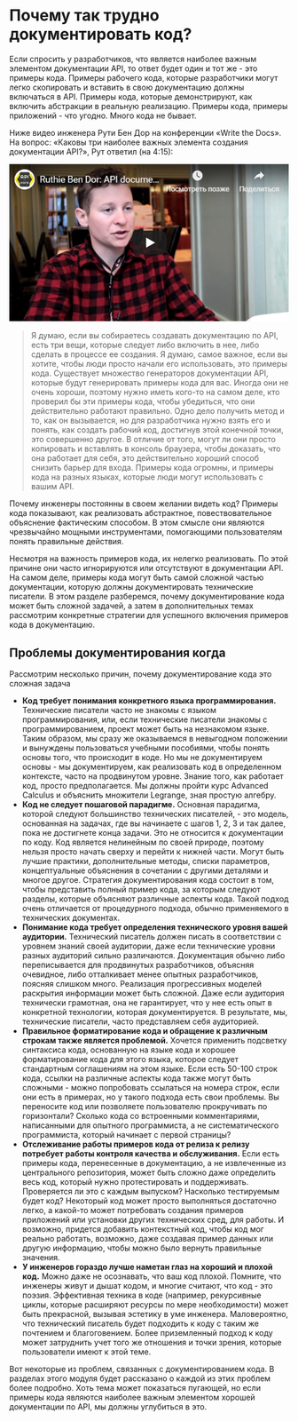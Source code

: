 # Почему так трудно документировать код?

Если спросить у разработчиков, что является наиболее важным элементом документации API, то ответ будет один и тот же - это примеры кода. Примеры рабочего кода, которые разработчики могут легко скопировать и вставить в свою документацию должны включаться в API. Примеры кода, которые демонстрируют, как включить абстракции в реальную реализацию. Примеры кода, примеры приложений - что угодно. Много кода не бывает.


Ниже видео инженера Рути Бен Дор на конференции «Write the Docs». На вопрос: «Каковы три наиболее важных элемента создания документации API?», Рут ответил (на 4:15):

[![video](img/1.jpg)](https://youtu.be/oItYMZHJv3g)

> Я думаю, если вы собираетесь создавать документацию по API, есть три вещи, которые следует либо включить в нее, либо сделать в процессе ее создания. Я думаю, самое важное, если вы хотите, чтобы люди просто начали его использовать, это примеры кода. Существует множество генераторов документации API, которые будут генерировать примеры кода для вас. Иногда они не очень хороши, поэтому нужно иметь кого-то на самом деле, кто проверил бы эти примеры кода, чтобы убедиться, что они действительно работают правильно. Одно дело получить метод и то, как он вызывается, но для разработчика нужно взять его и понять, как создать рабочий код, достигнув этой конечной точки, это совершенно другое. В отличие от того, могут ли они просто копировать и вставлять в консоль браузера, чтобы доказать, что она работает для себя, это действительно хороший способ снизить барьер для входа. Примеры кода огромны, и примеры кода на разных языках, которые люди могут использовать с вашим API.

Почему инженеры постоянны в своем желании видеть код? Примеры кода показывают, как реализовать абстрактное, повествовательное объяснение фактическим способом. В этом смысле они являются чрезвычайно мощными инструментами, помогающими пользователям понять правильные действия.

Несмотря на важность примеров кода, их нелегко реализовать. По этой причине они часто игнорируются или отсутствуют в документации API. На самом деле, примеры кода могут быть самой сложной частью документации, которую должны документировать технические писатели. В этом разделе разберемся, почему документирование кода может быть сложной задачей, а затем в дополнительных темах рассмотрим конкретные стратегии для успешного включения примеров кода в документацию.

## Проблемы документирования когда

Рассмотрим несколько причин, почему документирование кода это сложная задача

- **Код требует понимания конкретного языка программирования.** Технические писатели часто не знакомы с языком программирования, или, если технические писатели знакомы с программированием, проект может быть на незнакомом языке. Таким образом, мы сразу же оказываемся в невыгодном положении и вынуждены пользоваться учебными пособиями, чтобы понять основы того, что происходит в коде. Но мы не документируем основы - мы документируем, как реализовать код в определенном контексте, часто на продвинутом уровне. Знание того, как работает код, просто предполагается. Мы должны пройти курс Advanced Calculus и объяснить множители Legrange, зная простую алгебру.
- **Код не следует пошаговой парадигме.** Основная парадигма, которой следуют большинство технических писателей, - это модель, основанная на задачах, где вы начинаете с шагов 1, 2, 3 и так далее, пока не достигнете конца задачи. Это не относится к документации по коду. Код является нелинейным по своей природе, поэтому нельзя просто начать сверху и перейти к нижней части. Могут быть лучшие практики, дополнительные методы, списки параметров, концептуальные объяснения в сочетании с другими деталями и многое другое. Стратегия документирования кода состоит в том, чтобы представить полный пример кода, за которым следуют разделы, которые объясняют различные аспекты кода. Такой подход очень отличается от процедурного подхода, обычно применяемого в технических документах.
- **Понимание кода требует определения технического уровня вашей аудитории.** Технический писатель  должен писать в соответствии с уровнем знаний своей аудитории, даже если технические уровни разных аудиторий сильно различаются. Документация обычно либо переписывается для продвинутых разработчиков, объясняя очевидное, либо отталкивает менее опытных разработчиков, поясняя слишком много. Реализация прогрессивных моделей раскрытия информации может быть сложной. Даже если аудитория технически грамотная, она не гарантирует, что у нее есть опыт в конкретной технологии, которая документируется. В результате, мы, технические писатели, часто представляем себя аудиторией.
- **Правильное форматирование кода и обращение к различным строкам также является проблемой.** Хочется применить подсветку синтаксиса кода, основанную на языке кода и хорошее форматирование кода для этого языка, которое следует стандартным соглашениям на этом языке. Если есть 50-100 строк кода, ссылки на различные аспекты кода также могут быть сложными - можно попробовать ссылаться на номера строк, если они есть в примерах, но у такого подхода есть свои проблемы. Вы переносите код или позволяете пользователю прокручивать по горизонтали? Сколько кода со встроенными комментариями, написанными для опытного программиста, а не систематического программиста, который начинает с первой страницы?
- **Отслеживание работы примеров кода от релиза к релизу потребует работы контроля качества и обслуживания.** Если есть примеры кода, перенесенные в документацию, а не извлеченные из центрального репозитория, может быть сложно даже определить весь код, который нужно протестировать и поддерживать. Проверяется ли это с каждым выпуском? Насколько тестируемым будет код? Некоторый код может просто выполняться достаточно легко, а какой-то может потребовать создания примеров приложений или установки других технических сред, для работы. И возможно, придется добавить контекстный код, чтобы код мог реально работать, возможно, даже создавая пример данных или другую информацию, чтобы можно было вернуть правильные значения.
- **У инженеров гораздо лучше наметан глаз на хороший и плохой код.** Можно даже не осознавать, что ваш код плохой. Помните, что инженеры живут и дышат кодом, и многие считают, что код - это поэзия. Эффективная техника в коде (например, рекурсивные циклы, которые расширяют ресурсы по мере необходимости) может быть прекрасной, вызывая эстетику в уме инженера. Маловероятно, что технический писатель будет подходить к коду с таким же почтением и благоговением. Более приземленный подход к коду может затруднить учет того же отношения и точки зрения, которые пользователи имеют к этой теме.

Вот некоторые из проблем, связанных с документированием кода. В разделах этого модуля будет рассказано о каждой из этих проблем более подробно. Хоть тема может показаться пугающей, но если примеры кода являются наиболее важным элементом хорошей документации по API, мы должны углубиться в это. 
